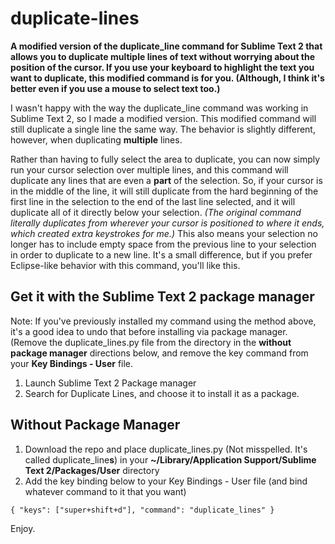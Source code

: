 duplicate-lines
================

**A modified version of the duplicate_line command for Sublime Text 2 that allows you to duplicate multiple lines of text without worrying about the position of the cursor. If you use your keyboard to highlight the text you want to duplicate, this modified command is for you. (Although, I think it's better even if you use a mouse to select text too.)**

I wasn't happy with the way the duplicate_line command was working in Sublime Text 2, so I made a modified version. This modified command will still duplicate a single line the same way. The behavior is slightly different, however, when duplicating **multiple** lines.

Rather than having to fully select the area to duplicate, you can now simply run your cursor selection over multiple lines, and this command will duplicate any lines that are even a **part** of the selection. So, if your cursor is in the middle of the line, it will still duplicate from the hard beginning of the first line in the selection to the end of the last line selected, and it will duplicate all of it directly below your selection. *(The original command literally duplicates from wherever your cursor is positioned to where it ends, which created extra keystrokes for me.)* This also means your selection no longer has to include empty space from the previous line to your selection in order to duplicate to a new line. It's a small difference, but if you prefer Eclipse-like behavior with this command, you'll like this.


Get it with the Sublime Text 2 package manager
------------------

Note: If you've previously installed my command using the method above, it's a good idea to undo that before installing via package manager. (Remove the duplicate_lines.py file from the directory in the **without package manager** directions below, and remove the key command from your **Key Bindings - User** file.

1. Launch Sublime Text 2 Package manager
2. Search for Duplicate Lines, and choose it to install it as a package.


Without Package Manager
-----------------

1. Download the repo and place duplicate_lines.py (Not misspelled. It's called duplicate_line**s**) in your **~/Library/Application Support/Sublime Text 2/Packages/User** directory
2. Add the key binding below to your Key Bindings - User file (and bind whatever command to it that you want)

```{ "keys": ["super+shift+d"], "command": "duplicate_lines" }```


Enjoy.
